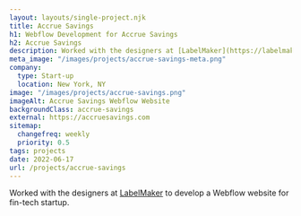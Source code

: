 ```yaml
---
layout: layouts/single-project.njk
title: Accrue Savings
h1: Webflow Development for Accrue Savings
h2: Accrue Savings
description: Worked with the designers at [LabelMaker](https://labelmaker.nyc) to develop a Webflow website for fin-tech startup.
meta_image: "/images/projects/accrue-savings-meta.png"
company:
  type: Start-up
  location: New York, NY
image: "/images/projects/accrue-savings.png"
imageAlt: Accrue Savings Webflow Website
backgroundClass: accrue-savings
external: https://accruesavings.com
sitemap:
  changefreq: weekly
  priority: 0.5
tags: projects
date: 2022-06-17
url: /projects/accrue-savings
---
```


Worked with the designers at [LabelMaker](https://labelmaker.nyc) to develop a Webflow website for fin-tech startup.
